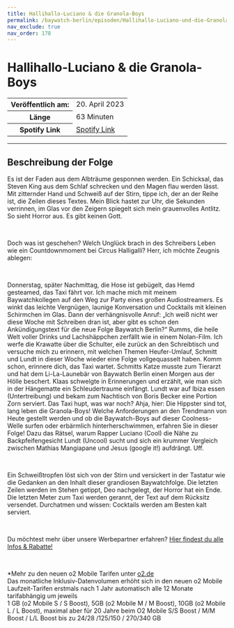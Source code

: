 ```yaml
---
title: Hallihallo-Luciano & die Granola-Boys
permalink: /baywatch-berlin/episoden/Hallihallo-Luciano-und-die-Granola-Boys
nav_exclude: true
nav_order: 178
---
```


# Hallihallo-Luciano & die Granola-Boys
<table class="resp-table dcf-table dcf-table-responsive dcf-table-bordered dcf-table-striped dcf-w-100%">
                    <tbody>
                        <tr>
                            <th scope="row">Veröffentlich am:</th>
                            <td data-label="Veröffentlich am:">20. April 2023</td>
                        </tr>
                        <tr>
                            <th scope="row">Länge </th>
                            <td data-label="Länge ">63 Minuten</td>
                        </tr><tr>
                                <th scope="row">Spotify Link</th>
                                <td data-label="Spotify Link"><a href="https://open.spotify.com/episode/1p69610ENnmRo3Mo2Y8bMo">Spotify Link</a></td>
                            </tr></tbody>
                </table>

***

## Beschreibung der Folge

<div>
<p>Es ist der Faden aus dem Albträume gesponnen werden. Ein Schicksal, das Steven King  aus dem Schlaf schrecken und den Magen flau werden lässt. Mit zitternder Hand und  Schweiß auf der Stirn, tippe ich, der an der Reihe ist, die Zeilen dieses Textes. Mein Blick hastet zur Uhr, die Sekunden verrinnen, im Glas vor den Zeigern spiegelt sich mein grauenvolles Antlitz. So sieht Horror aus. Es gibt keinen Gott. </p><br/><p>Doch was ist geschehen? Welch Unglück brach in des Schreibers Leben wie ein Countdownmoment bei Circus Halligalli? Herr, ich möchte Zeugnis ablegen:</p><br/><p>Donnerstag, später Nachmittag, die Hose ist gebügelt, das Hemd gesteamed, das Taxi fährt vor. Ich mache mich mit meinem Baywatchkollegen auf den Weg zur Party eines großen Audiostreamers. Es winkt das leichte Vergnügen, launige Konversation und Cocktails mit kleinen Schirmchen im Glas. Dann der verhängnisvolle Anruf: „Ich weiß nicht wer diese Woche mit Schreiben dran ist, aber gibt es schon den Ankündigungstext für die neue Folge Baywatch Berlin?“ Rumms, die heile Welt voller Drinks und Lachshäppchen zerfällt wie in einem Nolan-Film. Ich werfe die Krawatte über die Schulter, eile zurück an den Schreibtisch und versuche mich zu erinnern, mit welchen Themen Heufer-Umlauf, Schmitt und Lundt in dieser Woche wieder eine Folge vollgequasselt haben. Komm schon, erinnere dich, das Taxi wartet. Schmitts Katze musste zum Tierarzt und hat dem Li-La-Launebär von Baywatch Berlin einen Morgen aus der Hölle beschert. Klaas schwelgte in Erinnerungen und erzählt, wie man sich in der Hängematte ein Schleudertraume einfängt. Lundt war auf Ibiza essen (Untertreibung) und bekam zum Nachtisch von Boris Becker eine Portion Zorn serviert. Das Taxi hupt, was war noch? Ahja, hier: Die Hippster sind tot, lang leben die Granola-Boys! Welche Anforderungen an den Trendmann von Heute gestellt werden und ob die Baywatch-Boys auf dieser Coolness-Welle surfen oder erbärmlich hinterherschwimmen, erfahren Sie in dieser Folge! Dazu das Rätsel, warum Rapper Luciano (Cool) die Nähe zu Backpfeifengesicht Lundt (Uncool) sucht und sich ein krummer Vergleich zwischen Mathias Mangiapane und Jesus (google it!) aufdrängt. Uff. </p><br/><p>Ein Schweißtropfen löst sich von der Stirn und versickert in der Tastatur wie die Gedanken an den Inhalt dieser grandiosen Baywatchfolge. Die letzten Zeilen werden im Stehen getippt, Deo nachgelegt, der Horror hat ein Ende.  Die letzten Meter zum Taxi werden gerannt, der Text auf dem Rücksitz versendet. Durchatmen und wissen: Cocktails werden am Besten kalt serviert.</p><br/><p>Du möchtest mehr über unsere Werbepartner erfahren? <a href="https://linktr.ee/BaywatchBerlin" rel="nofollow">Hier findest du alle Infos &amp; Rabatte!</a></p><br/><p>*Mehr zu den neuen o2 Mobile Tarifen unter <a href="o2.de">o2.de</a><br/>Das monatliche Inklusiv-Datenvolumen erhöht sich in den neuen o2 Mobile Laufzeit-Tarifen erstmals nach 1 Jahr automatisch alle 12 Monate tarifabhängig um jeweils<br/>1 GB (o2 Mobile S / S Boost), 5GB (o2 Mobile M / M Boost), 10GB (o2 Mobile L / L Boost), maximal aber für 20 Jahre beim O2 Mobile S/S Boost / M/M Boost / L/L Boost bis zu 24/28 /125/150 / 270/340 GB</p>  
</div>

